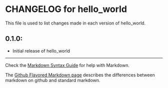 # CHANGELOG for hello_world

This file is used to list changes made in each version of hello_world.

## 0.1.0:

* Initial release of hello_world

- - -
Check the [Markdown Syntax Guide](http://daringfireball.net/projects/markdown/syntax) for help with Markdown.

The [Github Flavored Markdown page](http://github.github.com/github-flavored-markdown/) describes the differences between markdown on github and standard markdown.
